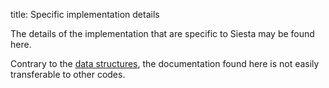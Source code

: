 title: Specific implementation details

The details of the implementation that are specific to Siesta may be found here.

Contrary to the [data structures](|page|/datastructures/index.html), the documentation found
here is not easily transferable to other codes.
